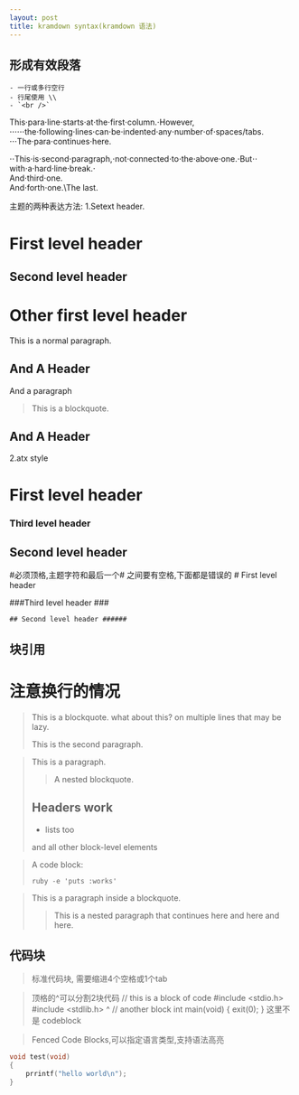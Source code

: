 ```yaml
---
layout: post
title: kramdown syntax(kramdown 语法)
---
```


形成有效段落
---

    - 一行或多行空行
    - 行尾使用 \\
    - `<br />`

This⋅para⋅line⋅starts⋅at⋅the⋅first⋅column.⋅However,
⋅⋅⋅⋅⋅⋅the⋅following⋅lines⋅can⋅be⋅indented⋅any⋅number⋅of⋅spaces/tabs.
⋅⋅⋅The⋅para⋅continues⋅here.

⋅⋅This⋅is⋅second⋅paragraph,⋅not⋅connected⋅to⋅the⋅above⋅one.⋅But⋅⋅
with⋅a⋅hard⋅line⋅break.⋅    
  And⋅third⋅one.<br />And⋅forth⋅one.\\The last.

主题的两种表达方法:
1.Setext header. 

First level header
==================

Second level header
------

   Other first level header
=

This is a normal
paragraph.

And A Header
------------
And a paragraph

> This is a blockquote.

And A Header
------------
2.atx style 
# First level header

### Third level header    ###

## Second level header ######

\#必须顶格,主题字符和最后一个# 之间要有空格,下面都是错误的
    # First level header

###Third level header    ###

    ## Second level header ######

块引用
---
注意换行的情况
===

> This is a blockquote.
> what about this?
>     on multiple lines
that may be lazy.
>
> This is the second paragraph.

> This is a paragraph.
>
> > A nested blockquote.
>
> ## Headers work
>
> * lists too
>
> and all other block-level elements

> A code block:
>
>     ruby -e 'puts :works'

> This is a paragraph inside
a blockquote.
>
> > This is a nested paragraph
that continues here
> and here
> > and here.

代码块
---
> 标准代码块, 需要缩进4个空格或1个tab

> 顶格的^可以分割2块代码
    // this is a block of code
    #include <stdio.h>
    #include <stdlib.h>
^
    // another block
    int main(void)
    {
        exit(0);
    }
这里不是 codeblock    

> Fenced Code Blocks,可以指定语言类型,支持语法高亮
~~~c
void test(void)
{
    prrintf("hello world\n");
}
~~~

    
    
